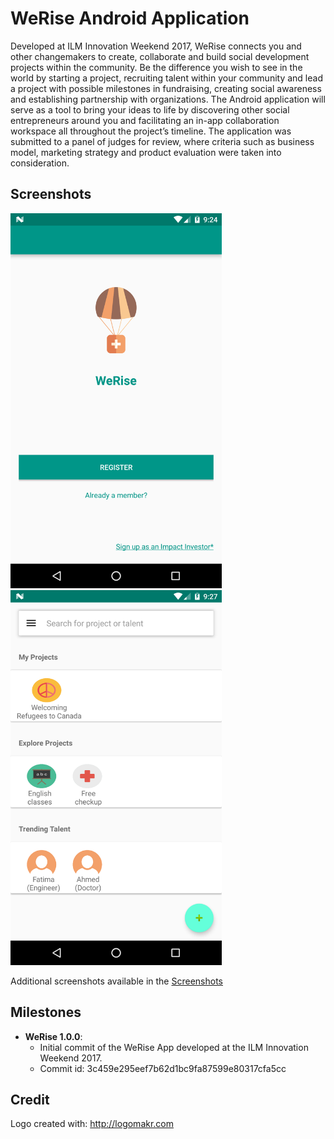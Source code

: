 # WeRise Android Application

Developed at ILM Innovation Weekend 2017, WeRise connects you and other changemakers to create, collaborate and build social development projects within the community. Be the difference you wish to see in the world by starting a project, recruiting talent within your community and lead a project with possible milestones in fundraising, creating social awareness and establishing partnership with organizations. The Android application will serve as a tool to bring your ideas to life by discovering other social entrepreneurs around you and facilitating an in-app collaboration workspace all throughout the project’s timeline. The application was submitted to a panel of judges for review, where criteria such as business model, marketing strategy and product evaluation were taken into consideration.

## Screenshots

<img src="Screenshots/Main_Login.png" height="600"/> 

<img src="Screenshots/Main_Dashboard.png" height="600"/> 

Additional screenshots available in the [Screenshots](Screenshots)

## Milestones

- **WeRise 1.0.0**:
	- Initial commit of the WeRise App developed at the ILM Innovation Weekend 2017. 
	- Commit id: 3c459e295eef7b62d1bc9fa87599e80317cfa5cc

## Credit

Logo created with: http://logomakr.com